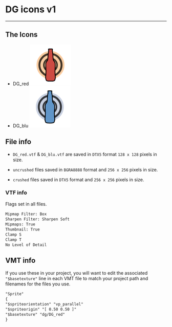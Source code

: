 
# DG icons v1

--------------------------------------------------------------------------------

## The Icons

  - DG_red ![DG Red](/v1/png/DG_red128.png)
  - DG_blu ![DG Blu](/v1/png/DG_blu128.png)

## File info

  - `DG_red.vtf` & `DG_blu.vtf` are saved in `DTX5` format `128 x 128` pixels in size.

  - `uncrushed` files saved in `BGRA8888` format and `256 x 256` pixels in size.

  - `crushed` files saved in `DTX5` format and `256 x 256` pixels in size.

### VTF info

Flags set in all files.

```
Mipmap Filter: Box
Sharpen Filter: Sharpen Soft
Mipmaps: True
Thumbnail: True
Clamp S
Clamp T
No Level of Detail
```

## VMT info

If you use these in your project, you will want to edit the associated `"$basetexture"` line in each VMT file to match your project path and filenames for the files you use.

```
"Sprite"
{
"$spriteorientation" "vp_parallel"
"$spriteorigin" "[ 0.50 0.50 ]"
"$basetexture" "dg/DG_red"
}
```

